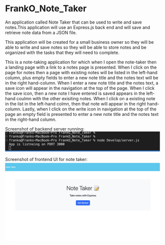 # FrankO_Note_Taker
 An application called Note Taker that can be used to write and save notes.This application will use an Express.js back end and will save and retrieve note data from a JSON file.

This application will be created for a small business owner so they will be able to write and save notes so they will be able to store notes and be organized with the tasks that they will need to complete.

This is a note-taking application for which when I open the note-taker then a landing page with a link to a notes page is presented. When I click on the page for notes then a page with existing notes will be listed in the left-hand column, plus empty fields to enter a new note title and the notes text will be in the right hand-column. When I enter a new note title and the notes text, a save icon will appear in the navigation at the top of the page. When I click the save icon, then a new note I have entered is saved appears in the left-hand coulmn with the other exisiting notes. When I click on a existing note in the list in the left-hand colmn, then that note will appear in the right hand-column. Lastly, when I click on the write icon in navigation at the top of the page an empty field is presented to enter a new note title and the notes text in the right-hand column.

Screenshot of backend server running:
![Screenshot of backend server ](./backend_running.png)

Screenshot of frontend UI for note taker:
![Screenshot of frontend UI ](./frontend.png)
